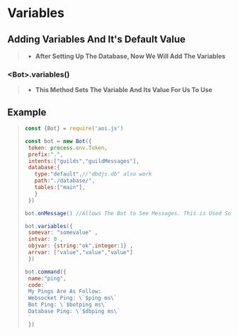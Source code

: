 # Variables 
## Adding Variables And It's Default Value 
>* **After Setting Up The Database, Now We Will Add The Variables**
### \<Bot\>.variables() 
>* **This Method Sets The Variable And Its Value For Us To Use**
## Example 
>```js
>const {Bot} = require('aoi.js')
>
>const bot = new Bot({
>  token: process.env.Token,
>  prefix:".",
>  intents:["guilds","guildMessages"],
>  database:{
>    type:"default",//"dbdjs.db" also work 
>    path:"./database/",
>    tables:["main"],
>    }
>  })
>
>bot.onMessage() //Allows The Bot to See Messages. This is Used So that Bot can see the commands.
>
>bot.variables({
>  somevar: "somevalue" ,
>  intvar: 0 ,
>  objvar: {string:"ok",integer:1} ,
>  arrvar: ["value","value","value"]
>  })
>
>bot.command({
>  name:"ping",
>  code:`
>  My Pings Are As Follow:
>  Websocket Ping: \`$ping ms\` 
>  Bot Ping: \`$botping ms\`
>  Database Ping: \`$dbping ms\` 
>  `
>  }) 
